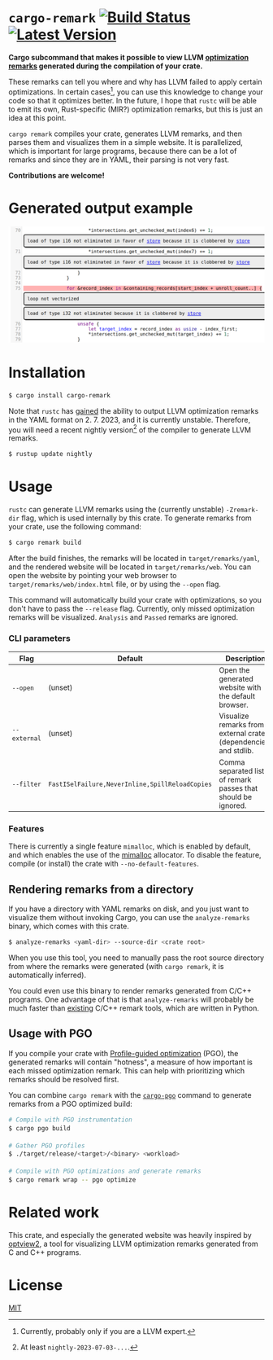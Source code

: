 # `cargo-remark` [![Build Status]][actions] [![Latest Version]][crates.io]

[Build Status]: https://github.com/kobzol/cargo-remark/actions/workflows/check.yml/badge.svg
[actions]: https://github.com/kobzol/cargo-remark/actions?query=branch%3Amain
[Latest Version]: https://img.shields.io/crates/v/cargo-remark.svg
[crates.io]: https://crates.io/crates/cargo-remark

**Cargo subcommand that makes it possible to view LLVM [optimization remarks](https://llvm.org/docs/Remarks.html)
generated during the compilation of your crate.**

These remarks can tell you where and why has LLVM failed to apply certain optimizations. In certain cases[^1], you can use
this knowledge to change your code so that it optimizes better. In the future, I hope that `rustc` will be able to emit
its own, Rust-specific (MIR?) optimization remarks, but this is just an idea at this point.

[^1]: Currently, probably only if you are a LLVM expert.

`cargo remark` compiles your crate, generates LLVM remarks, and then parses them and visualizes them in a simple website.
It is parallelized, which is important for large programs, because there can be a lot of remarks and since they are in 
YAML, their parsing is not very fast.

**Contributions are welcome!**

# Generated output example
![Screenshot of a set of visualized remarks on top of Rust source code](docs/remarks.png)

# Installation
```bash
$ cargo install cargo-remark
```

Note that `rustc` has [gained](https://github.com/rust-lang/rust/pull/113040) the ability to output LLVM optimization
remarks in the YAML format on 2. 7. 2023, and it is currently unstable. Therefore, you will need a recent nightly
version[^2] of the compiler to generate LLVM remarks.
```bash
$ rustup update nightly
```

[^2]: At least `nightly-2023-07-03-...`.

# Usage
`rustc` can generate LLVM remarks using the (currently unstable) `-Zremark-dir` flag, which is used internally by this
crate. To generate remarks from your crate, use the following command:
```bash
$ cargo remark build
```

After the build finishes, the remarks will be located in `target/remarks/yaml`, and the rendered website will be located
in `target/remarks/web`. You can open the website by pointing your web browser to `target/remarks/web/index.html` file,
or by using the `--open` flag.

This command will automatically build your crate with optimizations, so you don't have to pass the `--release` flag.
Currently, only missed optimization remarks will be visualized. `Analysis` and `Passed` remarks are ignored.

### CLI parameters
| **Flag**     | **Default**                                     | **Description**                                                   |
|--------------|-------------------------------------------------|-------------------------------------------------------------------|
| `--open`     | (unset)                                         | Open the generated website with the default browser.              |
| `--external` | (unset)                                         | Visualize remarks from external crates (dependencies) and stdlib. |
| `--filter`   | `FastISelFailure,NeverInline,SpillReloadCopies` | Comma separated list of remark passes that should be ignored.     |

### Features
There is currently a single feature `mimalloc`, which is enabled by default, and which enables the use of the
[mimalloc](https://docs.rs/mimalloc/latest/mimalloc/) allocator. To disable the feature, compile (or install) the crate
with `--no-default-features`.

## Rendering remarks from a directory
If you have a directory with YAML remarks on disk, and you just want to visualize them without invoking Cargo, you can
use the `analyze-remarks` binary, which comes with this crate.

```bash
$ analyze-remarks <yaml-dir> --source-dir <crate root>
```

When you use this tool, you need to manually pass the root source directory from where the remarks were generated
(with `cargo remark`, it is automatically inferred).

You could even use this binary to render remarks generated from C/C++ programs. One advantage of that is that `analyze-remarks`
will probably be much faster than [existing](https://github.com/OfekShilon/optview2) C/C++ remark tools, which are written
in Python.

## Usage with PGO
If you compile your crate with [Profile-guided optimization](https://doc.rust-lang.org/rustc/profile-guided-optimization.html)
(PGO), the generated remarks will contain "hotness", a measure of how important is each missed optimization remark. This
can help with prioritizing which remarks should be resolved first.

You can combine `cargo remark` with the [`cargo-pgo`](https://github.com/Kobzol/cargo-pgo) command to generate remarks
from a PGO optimized build:
```bash
# Compile with PGO instrumentation
$ cargo pgo build

# Gather PGO profiles
$ ./target/release/<target>/<binary> <workload>

# Compile with PGO optimizations and generate remarks
$ cargo remark wrap -- pgo optimize
```

# Related work
This crate, and especially the generated website was heavily inspired by [optview2](https://github.com/OfekShilon/optview2),
a tool for visualizing LLVM optimization remarks generated from C and C++ programs.

# License
[MIT](LICENSE)
